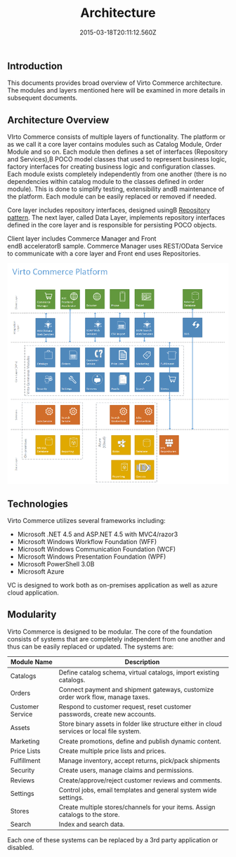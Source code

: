 ﻿---
title: Architecture
description: Architecture
layout: docs
date: 2015-03-18T20:11:12.560Z
priority: 2
---
## Introduction

This documents provides broad overview of Virto Commerce architecture. The modules and layers mentioned here will be examined in more details in subsequent documents.

## Architecture Overview

VIrto Commerce consists of multiple layers of functionality. The platform or as we call it a core layer contains modules such as Catalog Module, Order Module and so on. Each module then defines a set of interfaces (Repository and Services),В POCO model classes that used to represent business logic, factory interfaces for creating business logic and configuration classes. Each module exists completely independently from one another (there is no dependencies within catalog module to the classes defined in order module). This is done to simplify testing, extensibility andВ maintenance of the platform. Each module can be easily replaced or removed if needed.

Core layer includes repository interfaces, designed usingВ <a href="http://msdn.microsoft.com/en-us/library/ff649690.aspx" rel="nofollow">Repository pattern</a>. The next layer, called Data Layer, implements repository interfaces defined in the core layer and is responsible for persisting POCO objects.

Client layer includes Commerce Manager and Front endВ acceleratorВ sample. Commerce Manager uses REST/OData Service to communicate with a core layer and Front end uses Repositories.

<img src="../../assets/images/docs/virtocommerce.architecture.png" />

## Technologies

Virto Commerce utilizes several frameworks including:

* Microsoft .NET 4.5 and ASP.NET 4.5 with MVC4/razor3
* Microsoft Windows Workflow Foundation (WFF)
* Microsoft Windows Communication Foundation (WCF)
* Microsoft Windows Presentation Foundation (WPF)
* Microsoft PowerShell 3.0В 
* Microsoft Azure

VC is designed to work both as on-premises application as well as azure cloud application.

## Modularity

Virto Commerce is designed to be modular. The core of the foundation consists of systems that are completely independent from one another and thus can be easily replaced or updated. The systems are:

|Module Name|Description|
|-----------|-----------|
|Catalogs|Define catalog schema, virtual catalogs, import existing catalogs.|
|Orders|Connect payment and shipment gateways, customize order work flow, manage taxes.|
|Customer Service|Respond to customer request, reset customer passwords, create new accounts.|
|Assets|Store binary assets in folder like structure either in cloud services or local file system.|
|Marketing|Create promotions, define and publish dynamic content.|
|Price Lists|Create multiple price lists and prices.|
|Fulfillment|Manage inventory, accept returns, pick/pack shipments|
|Security|Create users, manage claims and permissions.|
|Reviews|Create/approve/reject customer reviews and comments.|
|Settings|Control jobs, email templates and general system wide settings.|
|Stores|Create multiple stores/channels for your items. Assign catalogs to the store.|
|Search|Index and search data.|

Each one of these systems can be replaced by a 3rd party application or disabled.
